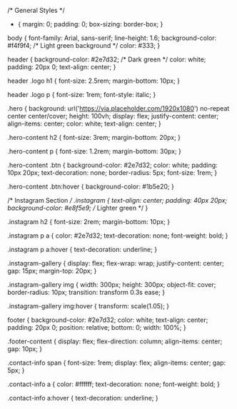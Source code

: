 /* General Styles */
* {
    margin: 0;
    padding: 0;
    box-sizing: border-box;
}

body {
    font-family: Arial, sans-serif;
    line-height: 1.6;
    background-color: #f4f9f4; /* Light green background */
    color: #333;
}

header {
    background-color: #2e7d32; /* Dark green */
    color: white;
    padding: 20px 0;
    text-align: center;
}

header .logo h1 {
    font-size: 2.5rem;
    margin-bottom: 10px;
}

header .logo p {
    font-size: 1rem;
    font-style: italic;
}

.hero {
    background: url('https://via.placeholder.com/1920x1080') no-repeat center center/cover;
    height: 100vh;
    display: flex;
    justify-content: center;
    align-items: center;
    color: white;
    text-align: center;
}

.hero-content h2 {
    font-size: 3rem;
    margin-bottom: 20px;
}

.hero-content p {
    font-size: 1.2rem;
    margin-bottom: 30px;
}

.hero-content .btn {
    background-color: #2e7d32;
    color: white;
    padding: 10px 20px;
    text-decoration: none;
    border-radius: 5px;
    font-size: 1rem;
}

.hero-content .btn:hover {
    background-color: #1b5e20;
}

/* Instagram Section */
.instagram {
    text-align: center;
    padding: 40px 20px;
    background-color: #e8f5e9; /* Lighter green */
}

.instagram h2 {
    font-size: 2rem;
    margin-bottom: 10px;
}

.instagram p a {
    color: #2e7d32;
    text-decoration: none;
    font-weight: bold;
}

.instagram p a:hover {
    text-decoration: underline;
}

.instagram-gallery {
    display: flex;
    flex-wrap: wrap;
    justify-content: center;
    gap: 15px;
    margin-top: 20px;
}

.instagram-gallery img {
    width: 300px;
    height: 300px;
    object-fit: cover;
    border-radius: 10px;
    transition: transform 0.3s ease;
}

.instagram-gallery img:hover {
    transform: scale(1.05);
}

footer {
    background-color: #2e7d32;
    color: white;
    text-align: center;
    padding: 20px 0;
    position: relative;
    bottom: 0;
    width: 100%;
}

.footer-content {
    display: flex;
    flex-direction: column;
    align-items: center;
    gap: 10px;
}

.contact-info span {
    font-size: 1rem;
    display: flex;
    align-items: center;
    gap: 5px;
}

.contact-info a {
    color: #ffffff;
    text-decoration: none;
    font-weight: bold;
}

.contact-info a:hover {
    text-decoration: underline;
}